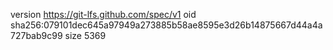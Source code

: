 version https://git-lfs.github.com/spec/v1
oid sha256:079101dec645a97949a273885b58ae8595e3d26b14875667d44a4a727bab9c99
size 5369
